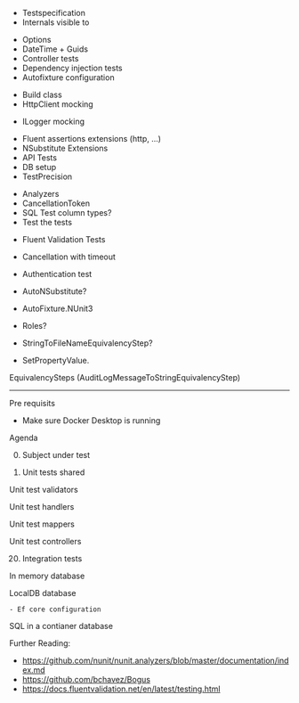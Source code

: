 
+ Testspecification 
+ Internals visible to
- Options
- DateTime + Guids
- Controller tests
- Dependency injection tests
- Autofixture configuration
+ Build class
+ HttpClient mocking
- ILogger mocking
+ Fluent assertions extensions (http, ...)
+ NSubstitute Extensions
+ API Tests
+ DB setup
+ TestPrecision
- Analyzers
- CancellationToken
- SQL Test column types?
- Test the tests
+ Fluent Validation Tests
- Cancellation with timeout
+ Authentication test
- AutoNSubstitute?
- AutoFixture.NUnit3

- Roles?
- StringToFileNameEquivalencyStep?
- SetPropertyValue.

EquivalencySteps (AuditLogMessageToStringEquivalencyStep)


--------------------

Pre requisits

- Make sure Docker Desktop is running


Agenda

00. Subject under test

10. Unit tests shared

Unit test validators

Unit test handlers

Unit test mappers

Unit test controllers

20. Integration tests

In memory database

LocalDB database

	- Ef core configuration

SQL in a contianer database







Further Reading: 

- https://github.com/nunit/nunit.analyzers/blob/master/documentation/index.md
- https://github.com/bchavez/Bogus
- https://docs.fluentvalidation.net/en/latest/testing.html